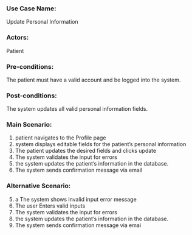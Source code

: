 ### Use Case Name:
Update Personal Information
### Actors:
Patient
### Pre-conditions:
The patient must have a valid account and be logged into the system.
### Post-conditions:
The system updates all valid personal information fields.
### Main Scenario:
1. patient navigates to the Profile page
2. system displays editable fields for the patient’s personal information
3. The patient updates the desired fields and clicks update
4. The system validates the input for errors
5.  the system updates the patient’s information in the database.
6. The system sends confirmation message via email
### Alternative Scenario:
5. a The system shows invalid input error message 
6.  The user Enters valid inputs
7. The system validates the input for errors
8. the system updates the patient’s information in the database.
9. The system sends confirmation message via emai
